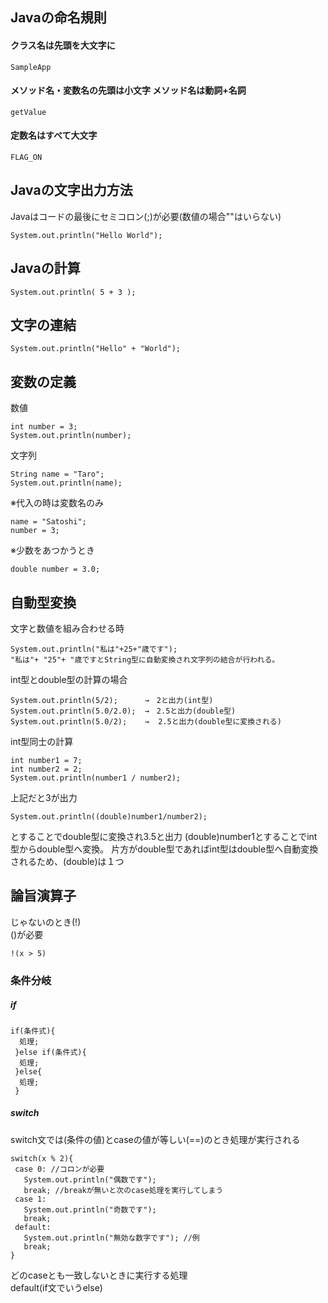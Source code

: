 ## Javaの命名規則
#### クラス名は先頭を大文字に
```
SampleApp
```
#### メソッド名・変数名の先頭は小文字  メソッド名は動詞+名詞
```
getValue
```
#### 定数名はすべて大文字
```
FLAG_ON
```

## Javaの文字出力方法
Javaはコードの最後にセミコロン(;)が必要(数値の場合""はいらない)  
```
System.out.println("Hello World"); 
```

## Javaの計算

``
System.out.println( 5 + 3 );  
``

## 文字の連結

```
System.out.println("Hello" + "World"); 
```

## 変数の定義
数値

```
int number = 3;   
System.out.println(number);
```
文字列

```
String name = "Taro";  
System.out.println(name);
```
※代入の時は変数名のみ
```
name = "Satoshi";   
number = 3;
```

※少数をあつかうとき
```
double number = 3.0;
```

## 自動型変換
文字と数値を組み合わせる時
```
System.out.println("私は"+25+"歳です");
"私は"+ "25"+ "歳ですとString型に自動変換され文字列の結合が行われる。
```

int型とdouble型の計算の場合
```
System.out.println(5/2);      →　2と出力(int型)    
System.out.println(5.0/2.0);  →　2.5と出力(double型)    
System.out.println(5.0/2);    →  2.5と出力(double型に変換される)  
```

int型同士の計算
```
int number1 = 7;
int number2 = 2;
System.out.println(number1 / number2);
```
上記だと3が出力

```
System.out.println((double)number1/number2);
```
とすることでdouble型に変換され3.5と出力
(double)number1とすることでint型からdouble型へ変換。
片方がdouble型であればint型はdouble型へ自動変換されるため、(double)は１つ


## 論旨演算子
じゃないのとき(!)  
()が必要
```
!(x > 5)
```

### 条件分岐
##### if 
```
if(条件式){  
  処理;
 }else if(条件式){
  処理;
 }else{  
  処理;  
 }
 ```
 
 ##### switch
 switch文では(条件の値)とcaseの値が等しい(==)のとき処理が実行される　　
 ```
 switch(x % 2){
  case 0: //コロンが必要  
    System.out.println("偶数です");
    break; //breakが無いと次のcase処理を実行してしまう
  case 1:
    System.out.println("奇数です");
    break;
  default:  
    System.out.println("無効な数字です"); //例
    break;
 }
 ```
 どのcaseとも一致しないときに実行する処理  
 default(if文でいうelse)
 
 
